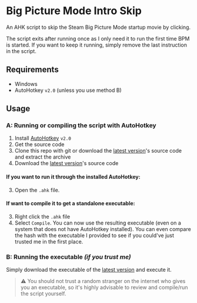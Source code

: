 # Big Picture Mode Intro Skip
An AHK script to skip the Steam Big Picture Mode startup movie by clicking.

The script exits after running once as I only need it to run the first time BPM is started. If you want to keep it running, simply remove the last instruction in the script.
## Requirements
- Windows
- AutoHotkey `v2.0` (unless you use method B)

## Usage
### A: Running or compiling the script with AutoHotkey
1. Install [AutoHotkey](https://www.autohotkey.com/) `v2.0`
2. Get the source code
3. Clone this repo with git or download the [latest version](https://github.com/moritztim/BPMIntroSkip/releases/latest)'s source code and extract the archive
2. Download the [latest version]()'s source code
#### If you want to run it through the installed AutoHotkey:
3. Open the `.ahk` file.
#### If want to compile it to get a standalone executable:
3. Right click the `.ahk` file
4. Select `Compile`.
You can now use the resulting executable (even on a system that does not have AutoHotkey installed).
You can even compare the hash with the executable I provided to see if you could've just trusted me in the first place.
### B: Running the executable *(if you trust me)*
Simply download the executable of the [latest version](https://github.com/moritztim/BPMIntroSkip/releases/latest) and execute it.
> ⚠️ You should not trust a random stranger on the internet who gives you an executable, so it's highly advisable to review and compile/run the script yourself.
